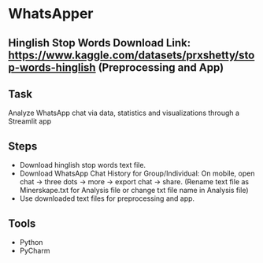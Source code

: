 # WhatsApper
## Hinglish Stop Words Download Link: https://www.kaggle.com/datasets/prxshetty/stop-words-hinglish (Preprocessing and App)
## Task
Analyze WhatsApp chat via data, statistics and visualizations through a Streamlit app
## Steps
* Download hinglish stop words text file.
* Download WhatsApp Chat History for Group/Individual: On mobile, open chat -> three dots -> more -> export chat -> share. (Rename text file as Minerskape.txt for Analysis file or change txt file name in Analysis file)
* Use downloaded text files for preprocessing and app.
## Tools
* Python
* PyCharm
